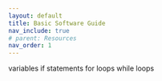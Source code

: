 ```yaml
---
layout: default
title: Basic Software Guide
nav_include: true
# parent: Resources
nav_order: 1
--- 
```



variables
if statements
for loops
while loops
